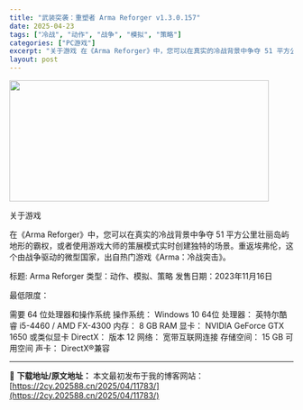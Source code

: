 ```yaml
---
title: "武装突袭：重塑者 Arma Reforger v1.3.0.157"
date: 2025-04-23
tags: ["冷战", "动作", "战争", "模拟", "策略"]
categories: ["PC游戏"]
excerpt: "关于游戏 在《Arma Reforger》中，您可以在真实的冷战背景中争夺 51 平方公里壮丽岛屿地形的霸权，或者使用游戏大师的策展模式实时创建独特的场景。重返埃弗伦，这个由战争驱动的微型国家，出自热门游戏《Arma：冷战突击》。 标题: Arma Reforger 类型：动作、模拟、策略 发售日期&hellip;"
layout: post
---
```


<img class="aligncenter size-full wp-image-11792" src="https://2cy.202588.cn/wp-content/uploads/2025/04/202504230811181.webp" alt="" width="460" height="215" />

关于游戏

在《Arma Reforger》中，您可以在真实的冷战背景中争夺 51 平方公里壮丽岛屿地形的霸权，或者使用游戏大师的策展模式实时创建独特的场景。重返埃弗伦，这个由战争驱动的微型国家，出自热门游戏《Arma：冷战突击》。

标题: Arma Reforger
类型：动作、模拟、策略
发售日期：2023年11月16日

最低限度：

需要 64 位处理器和操作系统
操作系统： Windows 10 64位
处理器： 英特尔酷睿 i5-4460 / AMD FX-4300
内存： 8 GB RAM
显卡： NVIDIA GeForce GTX 1650 或类似显卡
DirectX： 版本 12
网络： 宽带互联网连接
存储空间： 15 GB 可用空间
声卡： DirectX®兼容

---
📖 **下载地址/原文地址：** 本文最初发布于我的博客网站：[https://2cy.202588.cn/2025/04/11783/](https://2cy.202588.cn/2025/04/11783/)
